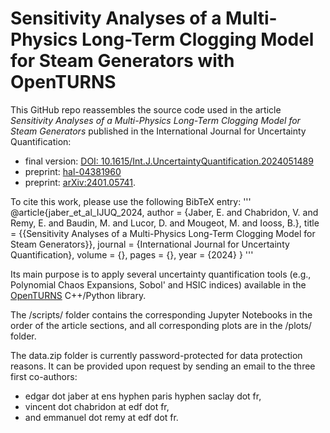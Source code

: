 # Sensitivity Analyses of a Multi-Physics Long-Term Clogging Model for Steam Generators with OpenTURNS

This GitHub repo reassembles the source code used in the article *Sensitivity Analyses of a Multi-Physics Long-Term Clogging Model for Steam Generators* published in the International Journal for Uncertainty Quantification:
- final version: [DOI: 10.1615/Int.J.UncertaintyQuantification.2024051489](https://www.dl.begellhouse.com/references/52034eb04b657aea,forthcoming,51489.html)
- preprint: [hal-04381960](https://hal.science/hal-04381960)
- preprint: [arXiv:2401.05741](https://arxiv.org/pdf/2401.05741.pdf).

To cite this work, please use the following BibTeX entry:
'''
@article{jaber_et_al_IJUQ_2024,
  author  = {Jaber, E. and Chabridon, V. and Remy, E. and Baudin, M. and Lucor, D. and Mougeot, M. and Iooss, B.},
  title   = {{Sensitivity Analyses of a Multi-Physics Long-Term Clogging Model for Steam Generators}},
  journal = {International Journal for Uncertainty Quantification},
  volume  = {},
  pages   = {},
  year    = {2024}
}
'''


Its main purpose is to apply several uncertainty quantification tools (e.g., Polynomial Chaos Expansions, Sobol' and HSIC indices) available in the [OpenTURNS](http://openturns.github.io/openturns/latest/contents.html) C++/Python library.

The /scripts/ folder contains the corresponding Jupyter Notebooks in the order of the article sections, and all corresponding plots are in the /plots/ folder.

The data.zip folder is currently password-protected for data protection reasons. It can be provided upon request by sending an email to the three first co-authors:
- edgar dot jaber at ens hyphen paris hyphen saclay dot fr,
- vincent dot chabridon at edf dot fr,
- and emmanuel dot remy at edf dot fr.
